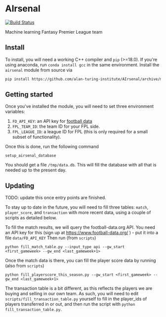 # AIrsenal
[![Build Status](https://travis-ci.org/alan-turing-institute/AIrsenal.svg?branch=master)](https://travis-ci.org/alan-turing-institute/AIrsenal)

Machine learning Fantasy Premier League team

## Install

To install, you will need a working C++ compiler and `pip` (>=18.0).
If you're using anaconda, run `conda install gcc` in the same environment.
Install the `airsenal` module from source via

```bash
pip install https://github.com/alan-turing-institute/AIrsenal/archive/master.zip --process-dependency-links
```

## Getting started

Once you've installed the module, you will need to set three environment variables:

1. `FD_API_KEY`: an API key for [football data](https://www.football-data.org/)
2. `FPL_TEAM_ID`: the team ID for your FPL side.
3. `FPL_LEAGUE_ID`: a league ID for FPL (this is only required for a small subset of functionality).

Once this is done, run the following command

```shell
setup_airsenal_database
```

You should get a file ```/tmp/data.db```.  This will fill the database with all that is needed up to the present day.

## Updating

TODO: update this once entry points are finished.

To stay up to date in the future, you will need to fill three tables: ```match```, ```player_score```, and ```transaction```
with more recent data, using a couple of scripts as detailed below.

To fill the match results, we will query the football-data.org API.  You need an API key for this (sign up at https://www.football-data.org/ ) - put it into a file ```data/FD_API_KEY```
Then run (from ```scripts```)
```
python fill_match_table.py --input_type api --gw_start <first_gameweek> --gw_end <last_gameweek+1>
```


Once the match data is there, you can fill the player score data by running (also from ```scripts```)
```
python fill_playerscore_this_season.py --gw_start <first_gameweek> --gw_end <last_gameweek+1>
```

The transaction table is a bit different, as this reflects the players we are buying and selling in our own team.
As such, you will need to edit ```scripts/fill_transaction_table.py``` yourself to fill in the player_ids of players
transferred in or out, and then run the script with ```python fill_transaction_table.py```.
